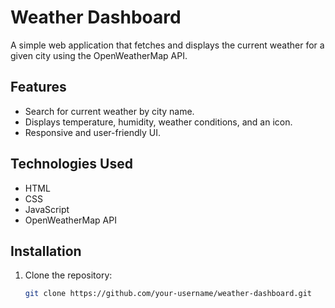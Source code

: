 # Weather Dashboard

A simple web application that fetches and displays the current weather for a given city using the OpenWeatherMap API.

## Features

- Search for current weather by city name.
- Displays temperature, humidity, weather conditions, and an icon.
- Responsive and user-friendly UI.

## Technologies Used

- HTML
- CSS
- JavaScript
- OpenWeatherMap API

## Installation

1. Clone the repository:
   ```bash
   git clone https://github.com/your-username/weather-dashboard.git
